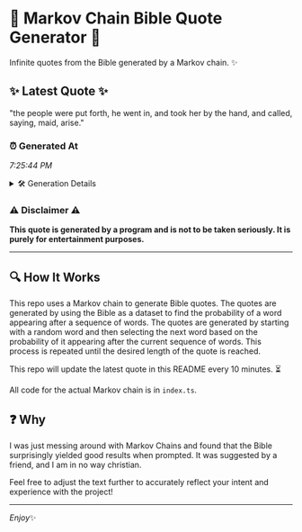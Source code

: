 # 📖 Markov Chain Bible Quote Generator 📖

Infinite quotes from the Bible generated by a Markov chain. ✨

## ✨ Latest Quote ✨
"the people were put forth, he went in, and took her by the hand, and called, saying, maid, arise."

### ⏰ Generated At
*7:25:44 PM*

<details>
    <summary>🛠️ Generation Details</summary>
    <p>
        <strong>🌱 Seed:</strong> the<br>
        <strong>🔄 Iterations:</strong> 18<br>
        <strong>📜 Context History:</strong><br>[ the ]: people<br>[ the, people ]: were<br>[ the, people, were ]: put<br>[ the, people, were, put ]: forth,<br>[ the, people, were, put, forth, ]: he<br>[ the, people, were, put, forth,, he ]: went<br>[ people, were, put, forth,, he, went ]: in,<br>[ were, put, forth,, he, went, in, ]: and<br>[ put, forth,, he, went, in,, and ]: took<br>[ forth,, he, went, in,, and, took ]: her<br>[ he, went, in,, and, took, her ]: by<br>[ went, in,, and, took, her, by ]: the<br>[ in,, and, took, her, by, the ]: hand,<br>[ and, took, her, by, the, hand, ]: and<br>[ took, her, by, the, hand,, and ]: called,<br>[ her, by, the, hand,, and, called, ]: saying,<br>[ by, the, hand,, and, called,, saying, ]: maid,<br>[ the, hand,, and, called,, saying,, maid, ]: arise.<br>
    </p>
</details>

### ⚠️ Disclaimer ⚠️
**This quote is generated by a program and is not to be taken seriously. It is purely for entertainment purposes.**

---

## 🔍 How It Works

This repo uses a Markov chain to generate Bible quotes. The quotes are generated by using the Bible as a dataset to find the probability of a word appearing after a sequence of words. The quotes are generated by starting with a random word and then selecting the next word based on the probability of it appearing after the current sequence of words. This process is repeated until the desired length of the quote is reached.

This repo will update the latest quote in this README every 10 minutes. ⏳

All code for the actual Markov chain is in `index.ts`.

## ❓ Why

I was just messing around with Markov Chains and found that the Bible surprisingly yielded good results when prompted. 
It was suggested by a friend, and I am in no way christian.

Feel free to adjust the text further to accurately reflect your intent and experience with the project!

---

*Enjoy*✨
